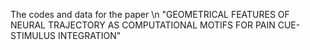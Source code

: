 The codes and data for the paper \n
"GEOMETRICAL FEATURES OF NEURAL TRAJECTORY AS COMPUTATIONAL MOTIFS FOR PAIN CUE-STIMULUS INTEGRATION"



